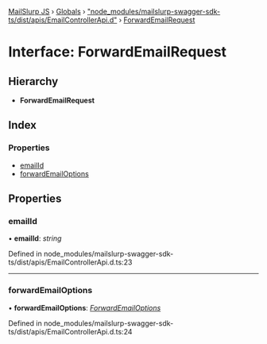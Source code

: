 [MailSlurp JS](../README.md) › [Globals](../globals.md) › ["node_modules/mailslurp-swagger-sdk-ts/dist/apis/EmailControllerApi.d"](../modules/_node_modules_mailslurp_swagger_sdk_ts_dist_apis_emailcontrollerapi_d_.md) › [ForwardEmailRequest](_node_modules_mailslurp_swagger_sdk_ts_dist_apis_emailcontrollerapi_d_.forwardemailrequest.md)

# Interface: ForwardEmailRequest

## Hierarchy

* **ForwardEmailRequest**

## Index

### Properties

* [emailId](_node_modules_mailslurp_swagger_sdk_ts_dist_apis_emailcontrollerapi_d_.forwardemailrequest.md#emailid)
* [forwardEmailOptions](_node_modules_mailslurp_swagger_sdk_ts_dist_apis_emailcontrollerapi_d_.forwardemailrequest.md#forwardemailoptions)

## Properties

###  emailId

• **emailId**: *string*

Defined in node_modules/mailslurp-swagger-sdk-ts/dist/apis/EmailControllerApi.d.ts:23

___

###  forwardEmailOptions

• **forwardEmailOptions**: *[ForwardEmailOptions](_node_modules_mailslurp_swagger_sdk_ts_dist_models_forwardemailoptions_d_.forwardemailoptions.md)*

Defined in node_modules/mailslurp-swagger-sdk-ts/dist/apis/EmailControllerApi.d.ts:24
